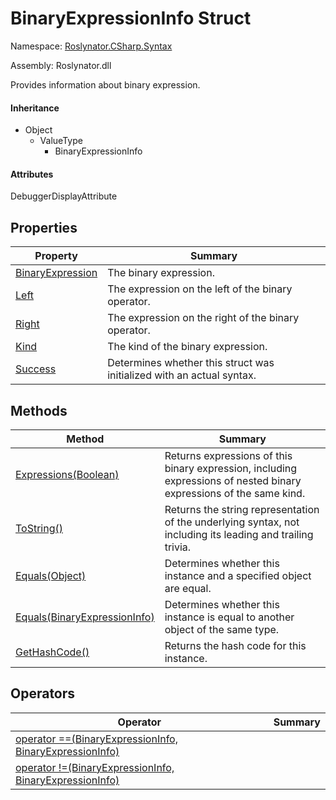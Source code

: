 # BinaryExpressionInfo Struct

Namespace: [Roslynator.CSharp.Syntax](../README.md)

Assembly: Roslynator\.dll


Provides information about binary expression\.

#### Inheritance

* Object
  * ValueType
    * BinaryExpressionInfo

#### Attributes

DebuggerDisplayAttribute

## Properties

| Property| Summary|
| --- | --- |
| [BinaryExpression](BinaryExpression/README.md) | The binary expression\. |
| [Left](Left/README.md) | The expression on the left of the binary operator\. |
| [Right](Right/README.md) | The expression on the right of the binary operator\. |
| [Kind](Kind/README.md) | The kind of the binary expression\. |
| [Success](Success/README.md) | Determines whether this struct was initialized with an actual syntax\. |

## Methods

| Method| Summary|
| --- | --- |
| [Expressions(Boolean)](Expressions/README.md) | Returns expressions of this binary expression, including expressions of nested binary expressions of the same kind\. |
| [ToString()](ToString/README.md) | Returns the string representation of the underlying syntax, not including its leading and trailing trivia\. |
| [Equals(Object)](Equals/README.md) | Determines whether this instance and a specified object are equal\. |
| [Equals(BinaryExpressionInfo)](Equals/README.md) | Determines whether this instance is equal to another object of the same type\. |
| [GetHashCode()](GetHashCode/README.md) | Returns the hash code for this instance\. |

## Operators

| Operator| Summary|
| --- | --- |
| [operator ==(BinaryExpressionInfo, BinaryExpressionInfo)](op_Equality/README.md) | |
| [operator !=(BinaryExpressionInfo, BinaryExpressionInfo)](op_Inequality/README.md) | |

